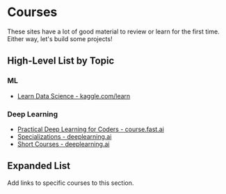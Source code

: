 # Courses

These sites have a lot of good material to review or learn for the first time.
Either way, let's build some projects!

## High-Level List by Topic

### ML
* [Learn Data Science - kaggle.com/learn](https://www.kaggle.com/learn)

### Deep Learning
* [Practical Deep Learning for Coders - course.fast.ai](https://course.fast.ai/)
* [Specializations - deeplearning.ai](https://www.deeplearning.ai/courses/)
* [Short Courses - deeplearning.ai](https://www.deeplearning.ai/short-courses/)

## Expanded List

Add links to specific courses to this section.
